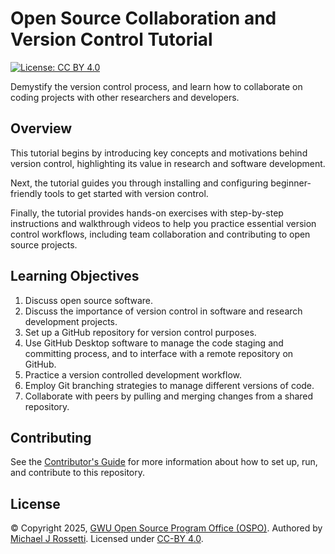# Open Source Collaboration and Version Control Tutorial

[![License: CC BY 4.0](https://img.shields.io/badge/License-CC_BY_4.0-lightgrey.svg)](https://creativecommons.org/licenses/by/4.0/)

Demystify the version control process, and learn how to collaborate on coding projects with other researchers and developers.

## Overview

This tutorial begins by introducing key concepts and motivations behind version control, highlighting its value in research and software development.

Next, the tutorial guides you through installing and configuring beginner-friendly tools to get started with version control.

Finally, the tutorial provides hands-on exercises with step-by-step instructions and walkthrough videos to help you practice essential version control workflows, including team collaboration and contributing to open source projects.

## Learning Objectives

1. Discuss open source software.
2. Discuss the importance of version control in software and research development projects.
3. Set up a GitHub repository for version control purposes.
4. Use GitHub Desktop software to manage the code staging and committing process, and to interface with a remote repository on GitHub.
5. Practice a version controlled development workflow.
5. Employ Git branching strategies to manage different versions of code.
6. Collaborate with peers by pulling and merging changes from a shared repository.


## Contributing

See the [Contributor's Guide](docs/README.md) for more information about how to set up, run, and contribute to this repository.

## License

<p>&copy; Copyright 2025, <a href="https://ospo.gwu.edu/">GWU Open Source Program Office (OSPO)</a>.
  Authored by <a href="https://michael-rossetti.org/">Michael J Rossetti</a>.
  Licensed under <a href="http://creativecommons.org/licenses/by/4.0/">CC-BY 4.0</a>.
</p>
